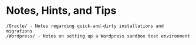 Notes, Hints, and Tips
======================

    /Oracle/ - Notes regarding quick-and-dirty installations and migrations
    /Wordpress/ - Notes on setting up a Wordpress sandbox test environment
